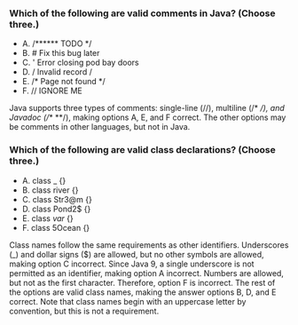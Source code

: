 ### Which of the following are valid comments in Java? (Choose three.)
* A. /****** TODO */
* B. # Fix this bug later
* C. ' Error closing pod bay doors
* D. / Invalid record /
* E. /* Page not found */
* F. // IGNORE ME

Java supports three types of comments: single-line (//),
multiline (/* */), and Javadoc (/** **/),
making options A, E, and F correct. The other options may be comments in other languages, but not in Java.

### Which of the following are valid class declarations? (Choose three.)
*  A. class _ {}
*  B. class river {}
*  C. class Str3@m {}
*  D. class Pond2$ {}
*  E. class _var_ {}
*  F. class 5Ocean {}

Class names follow the same requirements as other identifiers.
Underscores (_) and dollar signs ($) are allowed,
but no other symbols are allowed, making option C incorrect.
Since Java 9, a single underscore is not permitted as an identifier,
making option A incorrect. Numbers are allowed, but not as the first character.
Therefore, option F is incorrect.
The rest of the options are valid class names, making the answer options B, D, and E correct.
Note that class names begin with an uppercase letter by convention,
but this is not a requirement.